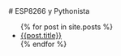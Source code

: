 
<html>
<head>
<title>esp8266-pythonista</title>
<script async src="//pagead2.googlesyndication.com/pagead/js/adsbygoogle.js"></script>
<script>
     (adsbygoogle = window.adsbygoogle || []).push({
          google_ad_client: "ca-pub-3176233678883808",
          enable_page_level_ads: true
     });
</script>

</head>
<body>
# ESP8266 y Pythonista
<ul>
  {% for post in site.posts %}
    <li>
      <a href="/esp8266-pythonista{{post.url }}">{{post.title}}</a>
    </li>
  {% endfor %}
</ul>
</body>

</html>

